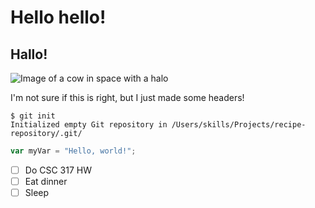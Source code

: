 # Hello hello!
## Hallo!

![Image of a cow in space with a halo](https://preview.redd.it/cjoqts0v0myb1.png?width=1080&crop=smart&auto=webp&s=93bb446cfbb97e29a26921a2b0ea6894fa5e3bde)

I'm not sure if this is right, but I just made some headers!

```
$ git init
Initialized empty Git repository in /Users/skills/Projects/recipe-repository/.git/
```
``` javascript
var myVar = "Hello, world!";
```
- [ ] Do CSC 317 HW
- [ ] Eat dinner
- [ ] Sleep
